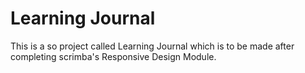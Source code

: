 # Learning Journal
This is a so project called Learning Journal which is to be made after completing scrimba's Responsive Design Module.
